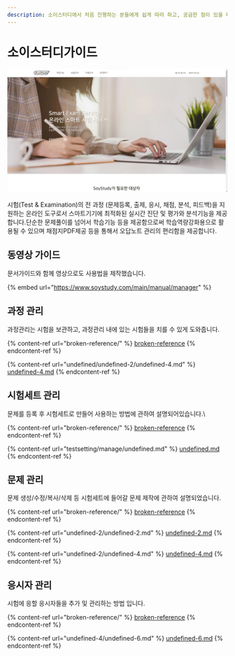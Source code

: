 ```yaml
---
description: 소이스터디에서 처음 진행하는 분들에게 쉽게 따라 하고, 궁금한 점이 있을 때는 빠르게 해결할 수 있도록 가이드를 모아두었습니다!
---
```


# 소이스터디가이드

![](.gitbook/assets/soystudymain.png)

시험(Test & Examination)의 전 과정 (문제등록, 출제, 응시, 채점, 분석, 피드백)을 지원하는 온라인 도구로서 스마트기기에 최적화된 실시간 진단 및 평가와 분석기능을 제공합니다.단순한 문제풀이를 넘어서 학습기능 등을 제공함으로써 학습역량강화용으로 활용될 수 있으며 채점지PDF제공 등을 통해서 오답노트 관리의 편리함을 제공합니다.

## 동영상 가이드

문서가이드와 함께 영상으로도 사용법을 제작했습니다.

{% embed url="https://www.soystudy.com/main/manual/manager" %}

## 과정 관리

과정관리는 시험을 보관하고, 과정관리 내에 있는 시험들을 치를 수 있게 도와줍니다.

{% content-ref url="broken-reference/" %}
[broken-reference](broken-reference/)
{% endcontent-ref %}

{% content-ref url="undefined/undefined-2/undefined-4.md" %}
[undefined-4.md](undefined/undefined-2/undefined-4.md)
{% endcontent-ref %}

## 시험세트 관리

문제를 등록 후 시험세트로 만들어 사용하는 방법에 관하여 설명되어있습니다.\


{% content-ref url="broken-reference/" %}
[broken-reference](broken-reference/)
{% endcontent-ref %}

{% content-ref url="testsetting/manage/undefined.md" %}
[undefined.md](testsetting/manage/undefined.md)
{% endcontent-ref %}

## 문제 관리

문제 생성/수정/복사/삭제 등 시험세트에 들어갈 문제 제작에 관하여 설명되었습니다.

{% content-ref url="broken-reference/" %}
[broken-reference](broken-reference/)
{% endcontent-ref %}

{% content-ref url="undefined-2/undefined-2.md" %}
[undefined-2.md](undefined-2/undefined-2.md)
{% endcontent-ref %}

{% content-ref url="undefined-2/undefined-4.md" %}
[undefined-4.md](undefined-2/undefined-4.md)
{% endcontent-ref %}

## 응시자 관리

시험에 응할 응시자들을 추가 및 관리하는 방법 입니다.

{% content-ref url="broken-reference/" %}
[broken-reference](broken-reference/)
{% endcontent-ref %}

{% content-ref url="undefined-4/undefined-6.md" %}
[undefined-6.md](undefined-4/undefined-6.md)
{% endcontent-ref %}

